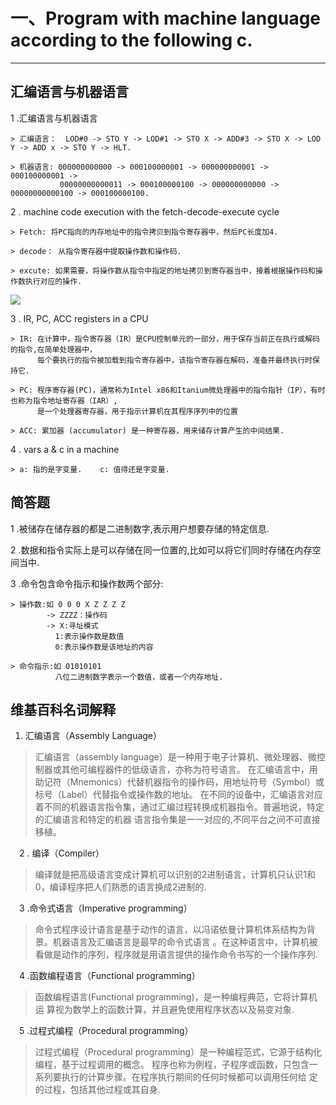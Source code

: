 # 一、Program with machine language according to the following c.
---
## 汇编语言与机器语言 

 1 .汇编语言与机器语言
 
    > 汇编语言：  LOD#0 -> STO Y -> LOD#1 -> STO X -> ADD#3 -> STO X -> LOD Y -> ADD x -> STO Y -> HLT. 

    > 机器语言: 000000000000 -> 000100000001 -> 000000000001 -> 000100000001 -> 
               00000000000011 -> 000100000100 -> 000000000000 -> 00000000000100 -> 000100000100.
 2 . machine code execution with the fetch-decode-execute cycle 
 
    > Fetch: 将PC指向的内存地址中的指令拷贝到指令寄存器中，然后PC长度加4.
    
    > decode： 从指令寄存器中提取操作数和操作码.
    
    > excute: 如果需要，将操作数从指令中指定的地址拷贝到寄存器当中，接着根据操作码和操作数执行对应的操作.
    
    
    
![](https://github.com/yangzhanp/yangzhanp----homework/blob/gh-pages/548581289398727517.png)
    
    
    
 3 . IR, PC, ACC registers in a CPU
 
    > IR: 在计算中，指令寄存器（IR）是CPU控制单元的一部分，用于保存当前正在执行或解码的指令,在简单处理器中，
          每个要执行的指令被加载到指令寄存器中，该指令寄存器在解码，准备并最终执行时保持它.
          
    > PC: 程序寄存器(PC)，通常称为Intel x86和Itanium微处理器中的指令指针（IP），有时也称为指令地址寄存器（IAR）,
          是一个处理器寄存器，用于指示计算机在其程序序列中的位置
          
    > ACC: 累加器 (accumulator) 是一种寄存器，用来储存计算产生的中间结果.
 4 . vars a & c in a machine
 
    > a: 指的是字变量.    c: 值得还是字变量.
    
    
 ## 简答题
 
 1 .被储存在储存器的都是二进制数字,表示用户想要存储的特定信息.
 
 2 .数据和指令实际上是可以存储在同一位置的,比如可以将它们同时存储在内存空间当中. 
 
 3 .命令包含命令指示和操作数两个部分:
 
    > 操作数:如 0 0 0 X Z Z Z Z
            -> ZZZZ：操作码
            -> X:寻址模式
              1:表示操作数是数值
              0:表示操作数是该地址的内容
    
    > 命令指示:如 01010101
              八位二进制数字表示一个数值，或者一个内存地址.
              
              
              
              
## 维基百科名词解释



1. 汇编语言（Assembly Language）

> 汇编语言（assembly language）是一种用于电子计算机、微处理器、微控制器或其他可编程器件的低级语言，亦称为符号语言。
  在汇编语言中，用助记符（Mnemonics）代替机器指令的操作码，用地址符号（Symbol）或标号（Label）代替指令或操作数的地址。
  在不同的设备中，汇编语言对应着不同的机器语言指令集，通过汇编过程转换成机器指令。普遍地说，特定的汇编语言和特定的机器
  语言指令集是一一对应的,不同平台之间不可直接移植。 
  
  
&emsp;2 . 编译（Compiler）

> 编译就是把高级语言变成计算机可以识别的2进制语言，计算机只认识1和0，编译程序把人们熟悉的语言换成2进制的.


&emsp;3 .命令式语言（Imperative programming）

> 命令式程序设计语言是基于动作的语言，以冯诺依曼计算机体系结构为背景。机器语言及汇编语言是最早的命令式语言
。在这种语言中，计算机被看做是动作的序列，程序就是用语言提供的操作命令书写的一个操作序列.


&emsp;4 .函数编程语言（Functional programming）

> 函数编程语言(Functional programming)，是一种编程典范，它将计算机运
算视为数学上的函数计算，并且避免使用程序状态以及易变对象.


&emsp;5 .过程式编程（Procedural programming）

> 过程式编程（Procedural programming）是一种编程范式，它源于结构化编程，基于过程调用的概念。
程序也称为例程，子程序或函数，只包含一系列要执行的计算步骤。在程序执行期间的任何时候都可以调用任何给
定的过程，包括其他过程或其自身.
    

 
 
 

